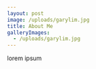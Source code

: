 ```yaml
---
layout: post
image: /uploads/garylim.jpg
title: About Me
galleryImages:
  - /uploads/garylim.jpg
---
```

lorem ipsum
